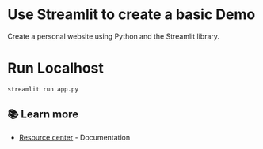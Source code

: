# Use Streamlit to create a basic Demo

Create a personal website using Python and the Streamlit library.

# Run Localhost

```
streamlit run app.py
```

## 📚 Learn more

- [Resource center](https://docs.streamlit.io/) - Documentation
